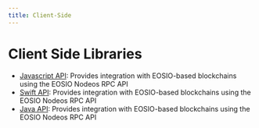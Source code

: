 ```yaml
---
title: Client-Side
---
```

# Client Side Libraries #

- [Javascript API](/eosdocs/client-side/jsdocs/modules): Provides integration with EOSIO-based blockchains using the EOSIO Nodeos RPC API
- [Swift API](/eosdocs/client-side/swiftdocs/): Provides integration with EOSIO-based blockchains using the EOSIO Nodeos RPC API
- [Java API](https://docs.eosnetwork.com/reference/javadocs): Provides integration with EOSIO-based blockchains using the EOSIO Nodeos RPC API
